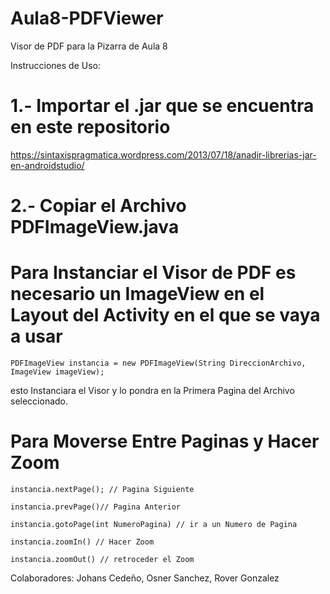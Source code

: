 # Aula8-PDFViewer
Visor de PDF para la Pizarra de Aula 8 

Instrucciones de Uso: 

# 1.- Importar el .jar que se encuentra en este repositorio
  https://sintaxispragmatica.wordpress.com/2013/07/18/anadir-librerias-jar-en-androidstudio/
  
# 2.- Copiar el Archivo PDFImageView.java 

# Para Instanciar el Visor de PDF es necesario un ImageView en el Layout del Activity en el que se vaya a usar
  ```
  PDFImageView instancia = new PDFImageView(String DireccionArchivo, ImageView imageView);
  ```
  esto Instanciara el Visor y lo pondra en la Primera Pagina del Archivo seleccionado.
  
# Para Moverse Entre Paginas y Hacer Zoom
  ```
  instancia.nextPage(); // Pagina Siguiente
  
  instancia.prevPage()// Pagina Anterior
  
  instancia.gotoPage(int NumeroPagina) // ir a un Numero de Pagina
  
  instancia.zoomIn() // Hacer Zoom
  
  instancia.zoomOut() // retroceder el Zoom
  ```

Colaboradores: Johans Cedeño, Osner Sanchez, Rover Gonzalez




